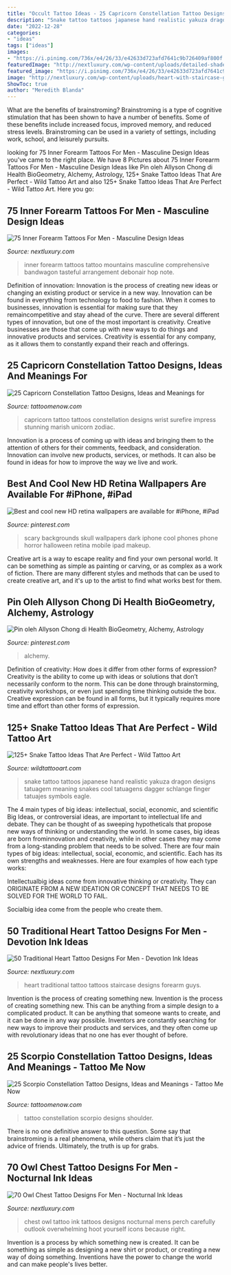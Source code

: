 ```yaml
---
title: "Occult Tattoo Ideas - 25 Capricorn Constellation Tattoo Designs, Ideas And Meanings For"
description: "Snake tattoo tattoos japanese hand realistic yakuza dragon designs tatuagem meaning snakes cool tatuagens dagger schlange finger tatuajes symbols eagle"
date: "2022-12-28"
categories:
- "ideas"
tags: ["ideas"]
images:
- "https://i.pinimg.com/736x/e4/26/33/e42633d723afd7641c9b726409af800f.jpg"
featuredImage: "http://nextluxury.com/wp-content/uploads/detailed-shaded-black-ink-owl-full-chest-mens-tattoos.jpg"
featured_image: "https://i.pinimg.com/736x/e4/26/33/e42633d723afd7641c9b726409af800f.jpg"
image: "http://nextluxury.com/wp-content/uploads/heart-with-staircase-guys-traditional-forearm-tattoos.jpg"
ShowToc: true
author: "Meredith Blanda"
---
```



What are the benefits of brainstroming?
Brainstroming is a type of cognitive stimulation that has been shown to have a number of benefits. Some of these benefits include increased focus, improved memory, and reduced stress levels. Brainstroming can be used in a variety of settings, including work, school, and leisurely pursuits.

	

		
looking for 75 Inner Forearm Tattoos For Men - Masculine Design Ideas you've came to the right place. We have 8 Pictures about 75 Inner Forearm Tattoos For Men - Masculine Design Ideas like Pin oleh Allyson Chong di Health BioGeometry, Alchemy, Astrology, 125+ Snake Tattoo Ideas That Are Perfect - Wild Tattoo Art and also 125+ Snake Tattoo Ideas That Are Perfect - Wild Tattoo Art. Here you go:
		
    
## 75 Inner Forearm Tattoos For Men - Masculine Design Ideas

<img loading=lazy src="http://nextluxury.com/wp-content/uploads/man-with-colorful-mountains-inner-forearms-tattoo.jpg" onerror="this.onerror=null;this.src='https://tse2.mm.bing.net/th?id=OIP.Bv_N7y6uvyS_KIy-l51G5AHaHa&amp;pid=15.1';" alt="75 Inner Forearm Tattoos For Men - Masculine Design Ideas">

_Source: nextluxury.com_

>inner forearm tattoos tattoo mountains masculine comprehensive bandwagon tasteful arrangement debonair hop note. 

	

Definition of innovation:
Innovation is the process of creating new ideas or changing an existing product or service in a new way. Innovation can be found in everything from technology to food to fashion. When it comes to businesses, innovation is essential for making sure that they remaincompetitive and stay ahead of the curve. There are several different types of innovation, but one of the most important is creativity. Creative businesses are those that come up with new ways to do things and innovative products and services. Creativity is essential for any company, as it allows them to constantly expand their reach and offerings.

    
## 25 Capricorn Constellation Tattoo Designs, Ideas And Meanings For

<img loading=lazy src="https://www.tattoomenow.com/tattoo-designs/wp-content/uploads/2019/05/capricorn-constellation-tattoos-wrist-03.jpg" onerror="this.onerror=null;this.src='https://tse3.mm.bing.net/th?id=OIP.qae7N2j2qygYpaau6zchhwHaHt&amp;pid=15.1';" alt="25 Capricorn Constellation Tattoo Designs, Ideas and Meanings for">

_Source: tattoomenow.com_

>capricorn tattoo tattoos constellation designs wrist surefire impress stunning marish unicorn zodiac. 

	

Innovation is a process of coming up with ideas and bringing them to the attention of others for their comments, feedback, and consideration. Innovation can involve new products, services, or methods. It can also be found in ideas for how to improve the way we live and work.

    
## Best And Cool New HD Retina Wallpapers Are Available For #iPhone, #iPad

<img loading=lazy src="https://i.pinimg.com/736x/ec/da/61/ecda61ace88717ea97896000a6ed92b4--horror-wallpaper-iphone-wallpaper-backgrounds.jpg" onerror="this.onerror=null;this.src='https://tse3.mm.bing.net/th?id=OIP.lh1G2FaBmTh444qCiPjhSQHaNL&amp;pid=15.1';" alt="Best and cool new HD retina wallpapers are available for #iPhone, #iPad">

_Source: pinterest.com_

>scary backgrounds skull wallpapers dark iphone cool phones phone horror halloween retina mobile ipad makeup. 

	

Creative art is a way to escape reality and find your own personal world. It can be something as simple as painting or carving, or as complex as a work of fiction. There are many different styles and methods that can be used to create creative art, and it's up to the artist to find what works best for them.

    
## Pin Oleh Allyson Chong Di Health BioGeometry, Alchemy, Astrology

<img loading=lazy src="https://i.pinimg.com/736x/e4/26/33/e42633d723afd7641c9b726409af800f.jpg" onerror="this.onerror=null;this.src='https://tse3.mm.bing.net/th?id=OIP.t_0MdyPYWH1Oa2Sm67gTHgHaHM&amp;pid=15.1';" alt="Pin oleh Allyson Chong di Health BioGeometry, Alchemy, Astrology">

_Source: pinterest.com_

>alchemy. 

	

Definition of creativity: How does it differ from other forms of expression?
Creativity is the ability to come up with ideas or solutions that don’t necessarily conform to the norm. This can be done through brainstorming, creativity workshops, or even just spending time thinking outside the box. Creative expression can be found in all forms, but it typically requires more time and effort than other forms of expression.

    
## 125+ Snake Tattoo Ideas That Are Perfect - Wild Tattoo Art

<img loading=lazy src="https://www.wildtattooart.com/wp-content/uploads/2019/07/snake-tattoos-87.jpg" onerror="this.onerror=null;this.src='https://tse1.mm.bing.net/th?id=OIP.pZJA0dFFjpcnh-oQsRJx5gHaHa&amp;pid=15.1';" alt="125+ Snake Tattoo Ideas That Are Perfect - Wild Tattoo Art">

_Source: wildtattooart.com_

>snake tattoo tattoos japanese hand realistic yakuza dragon designs tatuagem meaning snakes cool tatuagens dagger schlange finger tatuajes symbols eagle. 

	

The 4 main types of big ideas: intellectual, social, economic, and scientific
Big Ideas, or controversial ideas, are important to intellectual life and debate. They can be thought of as sweeping hypotheticals that propose new ways of thinking or understanding the world. In some cases, big ideas are born frominnovation and creativity, while in other cases they may come from a long-standing problem that needs to be solved.
There are four main types of big ideas: intellectual, social, economic, and scientific. Each has its own strengths and weaknesses. Here are four examples of how each type works:

 Intellectualbig ideas come from innovative thinking or creativity. They can ORIGINATE FROM A NEW IDEATION OR CONCEPT THAT NEEDS TO BE SOLVED FOR THE WORLD TO FAIL. 

Socialbig idea come from the people who create them.

    
## 50 Traditional Heart Tattoo Designs For Men - Devotion Ink Ideas

<img loading=lazy src="http://nextluxury.com/wp-content/uploads/heart-with-staircase-guys-traditional-forearm-tattoos.jpg" onerror="this.onerror=null;this.src='https://tse1.mm.bing.net/th?id=OIP.n7tGnU-gP1z09eMfbHpDxwHaHa&amp;pid=15.1';" alt="50 Traditional Heart Tattoo Designs For Men - Devotion Ink Ideas">

_Source: nextluxury.com_

>heart traditional tattoo tattoos staircase designs forearm guys. 

	

Invention is the process of creating something new.
Invention is the process of creating something new. This can be anything from a simple design to a complicated product. It can be anything that someone wants to create, and it can be done in any way possible. Inventors are constantly searching for new ways to improve their products and services, and they often come up with revolutionary ideas that no one has ever thought of before.

    
## 25 Scorpio Constellation Tattoo Designs, Ideas And Meanings - Tattoo Me Now

<img loading=lazy src="https://www.tattoomenow.com/tattoo-designs/wp-content/uploads/2019/05/scorpio-constellation-tattoo-shoulder-04-300x300.jpg" onerror="this.onerror=null;this.src='https://tse2.mm.bing.net/th?id=OIP.PzmWGu61-pzZWGa-14LjWAAAAA&amp;pid=15.1';" alt="25 Scorpio Constellation Tattoo Designs, Ideas and Meanings - Tattoo Me Now">

_Source: tattoomenow.com_

>tattoo constellation scorpio designs shoulder. 

	

There is no one definitive answer to this question. Some say that brainstroming is a real phenomena, while others claim that it’s just the advice of friends. Ultimately, the truth is up for grabs.

    
## 70 Owl Chest Tattoo Designs For Men - Nocturnal Ink Ideas

<img loading=lazy src="http://nextluxury.com/wp-content/uploads/detailed-shaded-black-ink-owl-full-chest-mens-tattoos.jpg" onerror="this.onerror=null;this.src='https://tse2.mm.bing.net/th?id=OIP.0cAlXk_ftudYoWwtrsh9YwHaG_&amp;pid=15.1';" alt="70 Owl Chest Tattoo Designs For Men - Nocturnal Ink Ideas">

_Source: nextluxury.com_

>chest owl tattoo ink tattoos designs nocturnal mens perch carefully outlook overwhelming hoot yourself icons because right. 

	

Invention is a process by which something new is created. It can be something as simple as designing a new shirt or product, or creating a new way of doing something. Inventions have the power to change the world and can make people's lives better.


